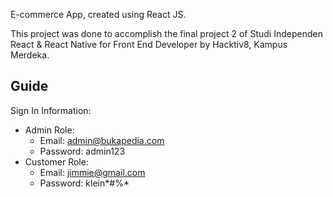 E-commerce App, created using React JS.

This project was done to accomplish the final project 2 of Studi Independen React & React Native for Front End Developer by Hacktiv8, Kampus Merdeka.

## Guide

Sign In Information:

- Admin Role:
  - Email: admin@bukapedia.com
  - Password: admin123
- Customer Role:
  - Email: jimmie@gmail.com
  - Password: klein*#%*
